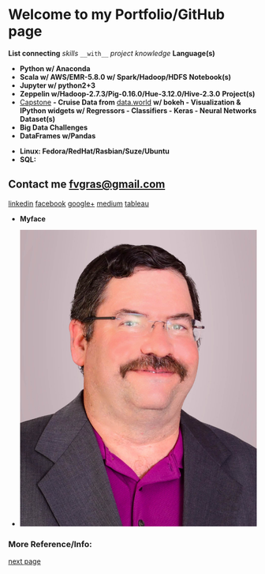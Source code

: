 # Welcome to my Portfolio/GitHub page 

**List connecting** _skills_ `__with__` *project knowledge*
**Language(s)**
 * **Python w/ Anaconda**
 * **Scala w/ AWS/EMR-5.8.0 w/ Spark/Hadoop/HDFS**
**Notebook(s)**
 * **Jupyter w/ python2+3**
 * **Zeppelin w/Hadoop-2.7.3/Pig-0.16.0/Hue-3.12.0/Hive-2.3.0**
**Project(s)**
 * [Capstone](https://github.com/fvgras/cruise-ship-proj/) **- Cruise Data from** [data.world](https://data.world/brandon-telle/cruise-ship-locations) **w/ bokeh - Visualization & IPython widgets w/ Regressors - Classifiers - Keras - Neural Networks**
**Dataset(s)**
 * **Big Data Challenges**
 * **DataFrames w/Pandas**
- **Linux: Fedora/RedHat/Rasbian/Suze/Ubuntu**
- **SQL:**

## Contact me [fvgras@gmail.com](mailto:fvgras@gmail.com)
[linkedin](https://linkedin.com/in/fredgras) [facebook](https://www.facebook.com/fred.gras.31) [google+](https://plus.google.com/+FredGras123) [medium](https://medium.com/@fvgras) [tableau](https://public.tableau.com/profile/fred.gras#!/)
* **Myface**
- ![Myface](./images/gras-fred2_pp.jpg)

### More Reference/Info:
[next page](./reference.md) 
